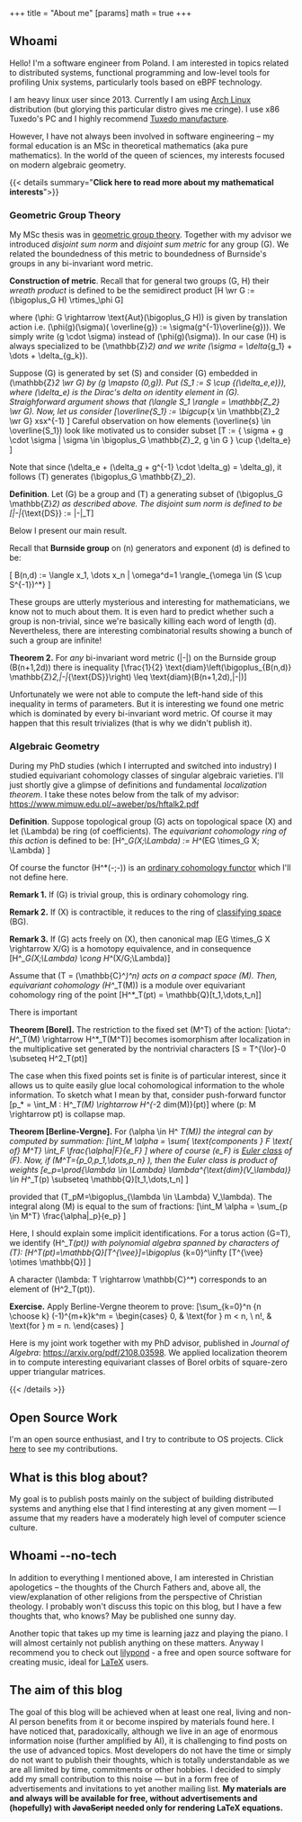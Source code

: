 +++
title = "About me"
[params]
math = true
+++

## Whoami

Hello! I'm a software engineer from Poland. I am interested in topics related to distributed systems, functional
programming and low-level tools for profiling Unix systems, particularly tools based on eBPF technology.

I am heavy linux user since 2013. Currently I am using [Arch Linux](https://archlinux.org/) distribution (but glorying
this particular distro gives me cringe). I use x86 Tuxedo's PC and I highly
recommend [Tuxedo manufacture](https://www.tuxedocomputers.com/en).

However, I have not always been involved in software engineering – my formal education is an MSc in theoretical
mathematics (aka pure mathematics). In the world of the queen of sciences, my interests focused on modern algebraic
geometry.

{{< details summary="**Click here to read more about my mathematical interests**">}}

### Geometric Group Theory

My MSc thesis was in [geometric group theory](https://en.wikipedia.org/wiki/Geometric_group_theory). Together with my
advisor we introduced *disjoint sum norm* and *disjoint sum metric* for any group \(G\). We related the boundedness of
this metric to boundedness of Burnside's groups in any bi-invariant word metric.

**Construction of metric**. Recall that for general two groups \(G, H\) their *wreath product* is defined to be the
semidirect product \[H \wr G := (\bigoplus_G H) \rtimes_\phi G\]

where \(\phi: G \rightarrow \text{Aut}(\bigoplus_G H)\) is given by translation action i.e. \(\phi(g)(\sigma)(
\overline{g}) := \sigma(g^{-1}\overline{g})\). We simply write \(g \cdot \sigma\) instead of \(\phi(g)(\sigma)\). In our
case \(H\) is always specialized to be \(\mathbb{Z}_2\) and we write \(\sigma = \delta_{g_1} + \dots + \delta_{g_k}\).

Suppose \(G\) is generated by set \(S\) and consider \(G\) embedded in \(\mathbb{Z}_2 \wr G\) by \(g \mapsto (0,g)\).
Put \(S_1 := S \cup \{(\delta_e,e)\}\), where \(\delta_e\) is the Dirac's delta on identity element in \(G\).
Straighforward argument shows that \(\langle S_1 \rangle = \mathbb{Z_2} \wr G\). Now, let us consider \[\overline{S_1}
:= \bigcup_{x \in \mathbb{Z}_2 \wr G} xsx^{-1} \] Careful observation on how elements \(\overline{s} \in
\overline{S_1}\) look like motivated us to consider subset \[T := \{ \sigma + g \cdot \sigma | \sigma \in \bigoplus_G
\mathbb{Z}_2, g \in G \} \cup \{\delta_e\} \]

Note that since \(\delta_e + (\delta_g + g^{-1} \cdot \delta_g) = \delta_g\), it follows \(T\) generates \(\bigoplus_G
\mathbb{Z}_2\).

**Definition**. Let \(G\) be a group and \(T\) a generating subset of \(\bigoplus_G \mathbb{Z}_2\) as described above.
The disjoint sum norm is defined to be \[|-|_{\text{DS}} := |-|_T\]

Below I present our main result.

Recall that **Burnside group** on \(n\) generators and exponent \(d\) is defined to be:

\[ B(n,d) := \langle x_1, \dots x_n | \omega^d=1 \rangle_{\omega \in (S \cup S^{-1})^*} \]

These groups are utterly mysterious and interesting for mathematicians, we know not to much about them. It is even hard
to predict whether such a group is non-trivial, since we're basically killing each word of length \(d\). Nevertheless,
there are interesting combinatorial results showing a bunch of such a group are infinite!

**Theorem 2.** For *any* bi-invariant word metric \(|-|\) on the Burnside group \(B(n+1,2d)\) there is inequality
\[\frac{1}{2} \text{diam}\left(\bigoplus_{B(n,d)} \mathbb{Z}_2,|-|_{\text{DS}}\right) \leq \text{diam}(B(n+1,2d),|-|)\]

Unfortunately we were not able to compute the left-hand side of this inequality in terms of parameters. But it is
interesting we found one metric which is dominated by every bi-invariant word metric. Of course it may happen that this
result trivializes (that is why we didn't publish it).

### Algebraic Geometry

During my PhD studies (which I interrupted and switched into industry) I studied equivariant cohomology classes of
singular algebraic varieties. I'll just shortly give a glimpse of definitions and fundamental *localization theorem*. I
take these notes below from the talk of my advisor: https://www.mimuw.edu.pl/~aweber/ps/hftalk2.pdf

**Definition**. Suppose topological group \(G\) acts on topological space \(X\) and let \(\Lambda\) be ring (of
coefficients). The *equivariant cohomology ring of this action* is defined to be: \[H^*_G(X;\Lambda) := H^*(EG \times_G
X; \Lambda) \]

Of course the functor \(H^*(-;-)\) is an [ordinary cohomology functor](https://en.wikipedia.org/wiki/Cohomology_ring)
which I'll not define here.

**Remark 1.** If \(G\) is trivial group, this is ordinary cohomology ring.

**Remark 2.** If \(X\) is contractible, it reduces to the ring
of [classifying space](https://en.wikipedia.org/wiki/Classifying_space) \(BG\).

**Remark 3.** If \(G\) acts freely on \(X\), then canonical map \(EG \times_G X \rightarrow X/G\) is a homotopy
equivalence, and in consequence \[H^*_G(X;\Lambda) \cong H^*(X/G;\Lambda)\]

Assume that \(T = (\mathbb{C}^*)^n\) acts on a compact space \(M\). Then, equivariant cohomology \(H^*_T(M)\) is a
module over equivariant cohomology ring of the point \[H^*_T(pt) = \mathbb{Q}[t_1,\dots,t_n]\]

There is important

**Theorem [Borel].** The restriction to the fixed set \(M^T\) of the action: \[\iota^*: H^*_T(M)
\rightarrow H^*_T(M^T)\] becomes isomorphism after localization in the multiplicative set generated by the nontrivial
characters \[S = T^{\lor}-0 \subseteq H^2_T(pt)\]

The case when this fixed points set is finite is of particular interest, since it allows us to quite easily glue local
cohomological information to the whole information. To sketch what I mean by that, consider push-forward functor \[p_* =
\int_M : H^*_T(M) \rightarrow H^{*-2 dim(M)}(pt)\] where \(p: M \rightarrow pt\) is collapse map.

**Theorem [Berline-Vergne].** For \(\alpha \in H^
*_T(M)\) the integral can by computed by summation: \[\int_M \alpha = \sum_{ \text{components } F \text{ of} M^T} \int_F
\frac{\alpha|_F}{e_F} \] where of course \(e_F\) is [Euler class](https://en.wikipedia.org/wiki/Euler_class) of \(F\).
Now, if \(M^T=\{p_0,p_1,\dots,p_n\} \), then the Euler class is product of weights \[e_p=\prod_{\lambda \in \Lambda}
\lambda^{\text{dim}(V_\lambda)} \in H^*_T(p) \subseteq \mathbb{Q}[t_1,\dots,t_n] \]

provided that \(T_pM=\bigoplus_{\lambda \in \Lambda} V_\lambda\). The integral along \(M\) is equal to the sum of
fractions: \[\int_M \alpha = \sum_{p \in M^T} \frac{\alpha|_p}{e_p} \]

Here, I should explain some implicit identifications. For a torus action \(G=T\), we identify \(H^*_T(pt)\) with
polynomial algebra spanned by characters of \(T\): \[H^*_T(pt)=\mathbb{Q}[T^{\vee}]=\bigoplus_
{k=0}^\infty [T^{\vee} \otimes \mathbb{Q}] \]

A character \(\lambda: T \rightarrow \mathbb{C}^*\) corresponds to an element of \(H^2_T(pt)\).

**Exercise.** Apply Berline-Vergne theorem to prove: \[\sum_{k=0}^n {n \choose k} (-1)^{m+k}k^m = \begin{cases} 0, &
\text{for } m < n, \\ n!, & \text{for } m = n. \end{cases} \]

Here is my joint work together with my PhD advisor, published in *Journal of Algebra*: https://arxiv.org/pdf/2108.03598.
We applied localization theorem in to compute interesting equivariant classes of Borel orbits of square-zero upper
triangular matrices.

{{< /details >}}

## Open Source Work

I'm an open source enthusiast, and I try to contribute to OS projects. Click [here](/opensource) to see my
contributions.

## What is this blog about?

My goal is to publish posts mainly on the subject of building distributed systems and anything else that I find
interesting at any given moment — I assume that my readers have a moderately high level of computer science culture.

## Whoami --no-tech

In addition to everything I mentioned above, I am interested in Christian apologetics – the thoughts of the Church
Fathers and, above all, the view/explanation of other religions from the perspective of Christian theology. I probably
won't discuss this topic on this blog, but I have a few thoughts that, who knows? May be published one sunny day.

Another topic that takes up my time is learning jazz and playing the piano. I will almost certainly not publish anything
on these matters. Anyway I recommend you to check out [lilypond](https://lilypond.org/) - a free and open source
software for creating music, ideal for [LaTeX](https://en.wikipedia.org/wiki/LaTeX) users.

## The aim of this blog

The goal of this blog will be achieved when at least one real, living and non-AI person benefits from it or become
inspired by materials found here. I have noticed that, paradoxically, although we live in an age of enormous information
noise (further amplified by AI), it is challenging to find posts on the use of advanced topics. Most developers do not
have the time or simply do not want to publish their thoughts, which is totally understandable as we are all limited by
time, commitments or other hobbies. I decided to simply add my small contribution to this noise — but in a form free of
advertisements and invitations to yet another mailing list. __My materials are and always will be available for free,
without advertisements and (hopefully) with ~~JavaScript~~ needed only for rendering LaTeX equations.__